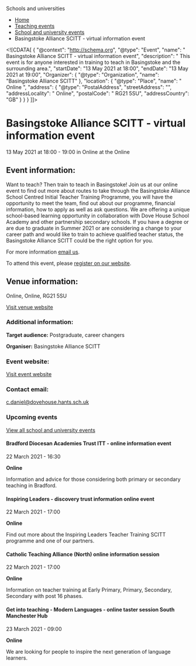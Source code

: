 Schools and universities

*   [Home](/)
*   [Teaching events](/teaching-events)
*   [School and university events](/teaching-events/training-provider-events)
*   Basingstoke Alliance SCITT - virtual information event

<!\[CDATA\[ { "@context": "http://schema.org", "@type": "Event", "name": " Basingstoke Alliance SCITT - virtual information event", "description": " This event is for anyone interested in training to teach in Basingstoke and the surrounding area.", "startDate": "13 May 2021 at 18:00", "endDate": "13 May 2021 at 19:00", "Organizer": { "@type": "Organization", "name": "Basingstoke Alliance SCITT" }, "location": { "@type": "Place", "name": " Online ", "address": { "@type": "PostalAddress", "streetAddress": "", "addressLocality": " Online", "postalCode": " RG21 5SU", "addressCountry": "GB" } } } \]\]>

Basingstoke Alliance SCITT - virtual information event
======================================================

13 May 2021 at 18:00 - 19:00 in Online at the Online

Event information:
------------------

Want to teach? Then train to teach in Basingstoke! Join us at our online event to find out more about routes to take through the Basingstoke Alliance School Centred Initial Teacher Training Programme, you will have the opportunity to meet the team, find out about our programme, financial information, how to apply as well as ask questions. We are offering a unique school-based learning opportunity in collaboration with Dove House School Academy and other partnership secondary schools. If you have a degree or are due to graduate in Summer 2021 or are considering a change to your career path and would like to train to achieve qualified teacher status, the Basingstoke Alliance SCITT could be the right option for you.

For more information [email us](mailto:admin@basingstokealliancescitt.com). 

To attend this event, please [register on our website](https://www.eventbrite.co.uk/e/128243635165).

Venue information:
------------------

Online, Online, RG21 5SU

[Visit venue website](https://www.basingstokealliancescitt.com/ "Online")

### Additional information:

**Target audience:** Postgraduate, career changers

**Organiser:** Basingstoke Alliance SCITT

### Event website:

[Visit event website](https://www.eventbrite.co.uk/e/128243635165)

### Contact email:

[c.daniel@dovehouse.hants.sch.uk](mailto:c.daniel@dovehouse.hants.sch.uk)

### Upcoming events

[View all school and university events](/teaching-events/training-provider-events)

[](/teaching-events/training-provider-events/210322-bradford-diocesan-academies-trust-itt-online-information-event)

#### Bradford Diocesan Academies Trust ITT - online information event

22 March 2021 - 16:30

**Online**

Information and advice for those considering both primary or secondary teaching in Bradford.

[](/teaching-events/training-provider-events/210322-inspiring-leaders-discovery-trust-information-online-event)

#### Inspiring Leaders - discovery trust information online event

22 March 2021 - 17:00

**Online**

Find out more about the Inspiring Leaders Teacher Training SCITT programme and one of our partners.

[](/teaching-events/training-provider-events/210322-catholic-teaching-alliance-north-online-information-session)

#### Catholic Teaching Alliance (North) online information session

22 March 2021 - 17:00

**Online**

Information on teacher training at Early Primary, Primary, Secondary, Secondary with post 16 phases.

[](/teaching-events/training-provider-events/210323-get-into-teaching-modern-languages-online-taster-session-south-manchester-hub)

#### Get into teaching - Modern Languages - online taster session South Manchester Hub

23 March 2021 - 09:00

**Online**

We are looking for people to inspire the next generation of language learners.